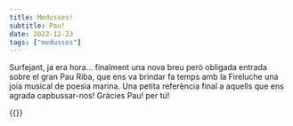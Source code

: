 ```yaml
---
title: Medusses!
subtitle: Pau!
date: 2022-12-23
tags: ["medusses"]
---
```


Surfejant, ja era hora… finalment una nova breu però obligada entrada sobre el gran Pau Riba, que ens va brindar fa temps amb la Fireluche una joia musical de poesia marina. Una petita referència final a aquells que ens agrada capbussar-nos! Gràcies Pau! per tú!

{{<youtube zo4K0RJhwog>}}
